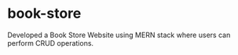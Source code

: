 # book-store
Developed a Book Store Website using MERN stack where users can perform CRUD operations.
